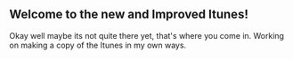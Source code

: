 ## Welcome to the new and Improved Itunes!

Okay well maybe its not quite there yet, that's where you come in.
Working on making a copy of the Itunes in my own ways.
